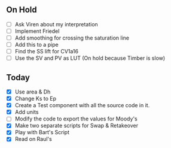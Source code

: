 ## On Hold
- [ ] Ask Viren about my interpretation
- [ ] Implement Friedel
- [ ] Add smoothing  for crossing the saturation line
- [ ] Add this to a pipe
- [ ] Find the SS lift for CV1a16
- [ ] Use the SV and PV as LUT (On hold because Timber is slow)

## Today

- [x] Use area & Dh
- [x] Change Ks to Ep
- [x] Create a Test component with all the source code in it.
- [x] Add units
- [ ] Modify the code to export the values for Moody's
- [x] Make two separate scripts for Swap & Retakeover
- [x] Play with Bart's Script
- [x] Read on Raul's